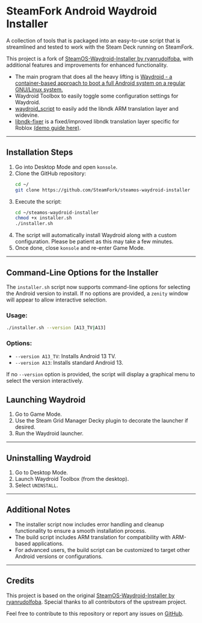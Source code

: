 # SteamFork Android Waydroid Installer

A collection of tools that is packaged into an easy-to-use script that is streamlined and tested to work with the Steam Deck running on SteamFork.

This project is a fork of [SteamOS-Waydroid-Installer by ryanrudolfoba](https://github.com/ryanrudolfoba/SteamOS-Waydroid-Installer), with additional features and improvements for enhanced functionality.

* The main program that does all the heavy lifting is [Waydroid - a container-based approach to boot a full Android system on a regular GNU/Linux system.](https://github.com/waydroid/waydroid)
* Waydroid Toolbox to easily toggle some configuration settings for Waydroid.
* [waydroid_script](https://github.com/casualsnek/waydroid_script) to easily add the libndk ARM translation layer and widevine.
* [libndk-fixer](https://github.com/Slappy826/libndk-fixer) is a fixed/improved libndk translation layer specific for Roblox [(demo guide here)](https://youtu.be/-czisFuKoTM?si=8EPXyzasi3no70Tl).

---

## Installation Steps
1. Go into Desktop Mode and open `konsole`.
2. Clone the GitHub repository:
   ```bash
   cd ~/
   git clone https://github.com/SteamFork/steamos-waydroid-installer
   ```
3. Execute the script:
   ```bash
   cd ~/steamos-waydroid-installer
   chmod +x installer.sh
   ./installer.sh
   ```
4. The script will automatically install Waydroid along with a custom configuration. Please be patient as this may take a few minutes.
5. Once done, close `konsole` and re-enter Game Mode.

---

## Command-Line Options for the Installer
The `installer.sh` script now supports command-line options for selecting the Android version to install. If no options are provided, a `zenity` window will appear to allow interactive selection.

### Usage:
```bash
./installer.sh --version [A13_TV|A13]
```

### Options:
- `--version A13_TV`: Installs Android 13 TV.
- `--version A13`: Installs standard Android 13.

If no `--version` option is provided, the script will display a graphical menu to select the version interactively.

## Launching Waydroid
1. Go to Game Mode.
2. Use the Steam Grid Manager Decky plugin to decorate the launcher if desired.
3. Run the Waydroid launcher.

---

## Uninstalling Waydroid
1. Go to Desktop Mode.
2. Launch Waydroid Toolbox (from the desktop).
3. Select `UNINSTALL`.

---

## Additional Notes
- The installer script now includes error handling and cleanup functionality to ensure a smooth installation process.
- The build script includes ARM translation for compatibility with ARM-based applications.
- For advanced users, the build script can be customized to target other Android versions or configurations.

---

## Credits
This project is based on the original [SteamOS-Waydroid-Installer by ryanrudolfoba](https://github.com/ryanrudolfoba/SteamOS-Waydroid-Installer). Special thanks to all contributors of the upstream project.

Feel free to contribute to this repository or report any issues on [GitHub](https://github.com/SteamFork/steamos-waydroid-installer).
